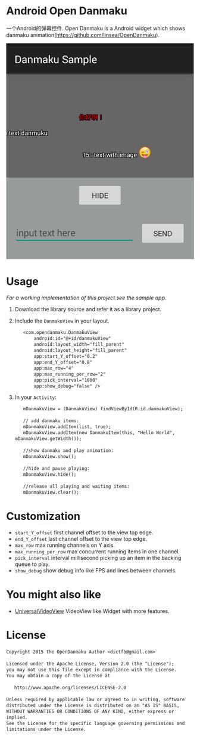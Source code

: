 # Android Open Danmaku

一个Android的弹幕控件.
Open Danmaku is a Android widget which shows danmaku animation(https://github.com/linsea/OpenDanmaku).

![Sample Screenshot 1](./screenshot/screenshot.jpg)

# Usage

*For a working implementation of this project see the sample app.*

  1. Download the library source and refer it as a library project.

  2. Include the `DanmakuView` in your layout.

            <com.opendanmaku.DanmakuView
                android:id="@+id/danmakuView"
                android:layout_width="fill_parent"
                android:layout_height="fill_parent"
                app:start_Y_offset="0.2"
                app:end_Y_offset="0.8"
                app:max_row="4"
                app:max_running_per_row="2"
                app:pick_interval="1000"
                app:show_debug="false" />

  3. In your `Activity`:

            mDanmakuView = (DanmakuView) findViewById(R.id.danmakuView);

            // add danmaku items:
            mDanmakuView.addItem(list, true);
            mDanmakuView.addItem(new DanmakuItem(this, "Hello World", mDanmakuView.getWidth());

            //show danmaku and play animation:
            mDanmakuView.show();

            //hide and pause playing:
            mDanmakuView.hide();

            //release all playing and waiting items:
            mDanmakuView.clear();

# Customization

 * `start_Y_offset` first channel offset to the view top edge.
 * `end_Y_offset` last channel offset to the view top edge.
 * `max_row` max running channels on Y axis.
 * `max_running_per_row` max concurrent running items in one channel.
 * `pick_interval`  interval millisecond picking up an item in the backing queue to play.
 * `show_debug`  show debug info like FPS and lines between channels.


# You might also like
- [UniversalVideoView](https://github.com/linsea/UniversalVideoView) VideoView like Widget with more features.


# License

    Copyright 2015 the OpenDanmaku Author <dictfb@gmail.com>

    Licensed under the Apache License, Version 2.0 (the "License");
    you may not use this file except in compliance with the License.
    You may obtain a copy of the License at

       http://www.apache.org/licenses/LICENSE-2.0

    Unless required by applicable law or agreed to in writing, software
    distributed under the License is distributed on an "AS IS" BASIS,
    WITHOUT WARRANTIES OR CONDITIONS OF ANY KIND, either express or implied.
    See the License for the specific language governing permissions and
    limitations under the License.

